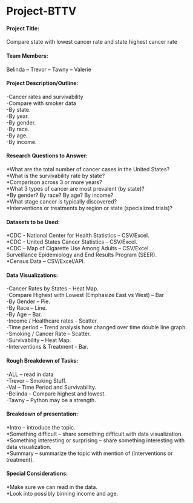 # Project-BTTV

#### Project Title: 
Compare state with lowest cancer rate and state highest cancer rate


#### Team Members:   
Belinda – Trevor – Tawny – Valerie


#### Project Description/Outline:
-Cancer rates and survivability     
-Compare with smoker data     
-By state.  
-By year.  
-By gender.   
-By race.   
-By age.    
-By income.     

#### Research Questions to Answer:  
*What are the total number of cancer cases in the United States?  
*What is the survivability rate by state?  
*Comparison across 3 or more years?  
*What 3 types of cancer are most prevalent (by state)?  
*By gender? By race? By age? By income?  
*What stage cancer is typically discovered?  
*Interventions or treatments by region or state (specialized trials)?  

#### Datasets to be Used: 
*CDC - National Center for Health Statistics – CSV/Excel.  
*CDC - United States Cancer Statistics – CSV/Excel.  
*CDC – Map of Cigarette Use Among Adults – CSV/Excel.   
Surveillance Epidemiology and End Results Program (SEER).   
*Census Data – CSV/Excel/API.  

#### Data Visualizations:
-Cancer Rates by States – Heat Map.  
-Compare Highest with Lowest (Emphasize East vs West) – Bar  
-By Gender – Pie.  
-By Race – Line.  
-By Age – Bar.  
-Income / Healthcare rates - Scatter.  
-Time period – Trend analysis how changed over time double line graph.  
-Smoking / Cancer Rate – Scatter.  
-Survivability – Heat Map.  
-Interventions & Treatment  - Bar.  

#### Rough Breakdown of Tasks:
-ALL – read in data  
-Trevor – Smoking Stuff.  
-Val – Time Period and Survivability.  
-Belinda – Compare highest and lowest.  
-Tawny – Python may be a strength.  

#### Breakdown of presentation:
*Intro – introduce the topic.  
*Something difficult – share something difficult with data visualization.  
*Something interesting or surprising – share something interesting with data visualization.  
*Summary – summarize the topic with mention of (interventions or treatment).  


#### Special Considerations:
*Make sure we can read in the data.  
*Look into possibly binning income and age.  
